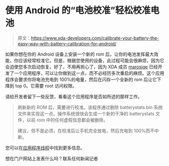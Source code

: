 # 使用 Android 的“电池校准”轻松校准电池

> 原文：<https://www.xda-developers.com/calibrate-your-battery-the-easy-way-with-battery-calibration-for-android/>

如果你想在你的 Android 设备上安装一个新的 rom 后，让你的电池发挥最大效能，你应该经常校准它。但是，根据您使用的设备，此过程可能会很麻烦，因为它会迫使您多次启动恢复。好了，不用再担心了，因为 XDA 成员 [marosige](http://forum.xda-developers.com/member.php?u=1331122) 已经开发了一个应用程序，可以让你做到这一点，而不必经历多次重启的麻烦。这个应用程序会要求你将电池充电到 100%的电量，然后在闪存一个全新的 rom 后让它下降到 top 0。它需要 root 访问权限。

请给开发者留下一些反馈，看看这个应用程序是否如所述的那样工作。

> 刷新新的 ROM 后，需要进行校准。该程序通过删除 batterystats.bin 系统文件来实现这一点。操作系统很快会生成一个新的干净的 batterystats 文件，以前 rom 中的任何虚假信息都会被删除。
> 
> 建议，但不是必须，在校准后让手机完全放电，然后充电到 100%而不中断。

您可以在[应用程序线程](http://forum.xda-developers.com/showthread.php?t=1024867)中找到更多信息。

想在门户网站上发表什么吗？联系任何新闻记者
